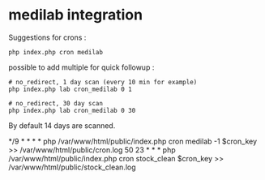 # medilab integration

Suggestions for crons : 
```
php index.php cron medilab
```

possible to add multiple for quick followup : 
```
# no_redirect, 1 day scan (every 10 min for example)
php index.php lab cron_medilab 0 1

# no_redirect, 30 day scan
php index.php lab cron_medilab 0 30
```

By default 14 days are scanned.



*/9 * * * * php /var/www/html/public/index.php cron medilab -1 $cron_key >> /var/www/html/public/cron.log
50 23 * * * php /var/www/html/public/index.php cron stock_clean $cron_key >> /var/www/html/public/stock_clean.log
